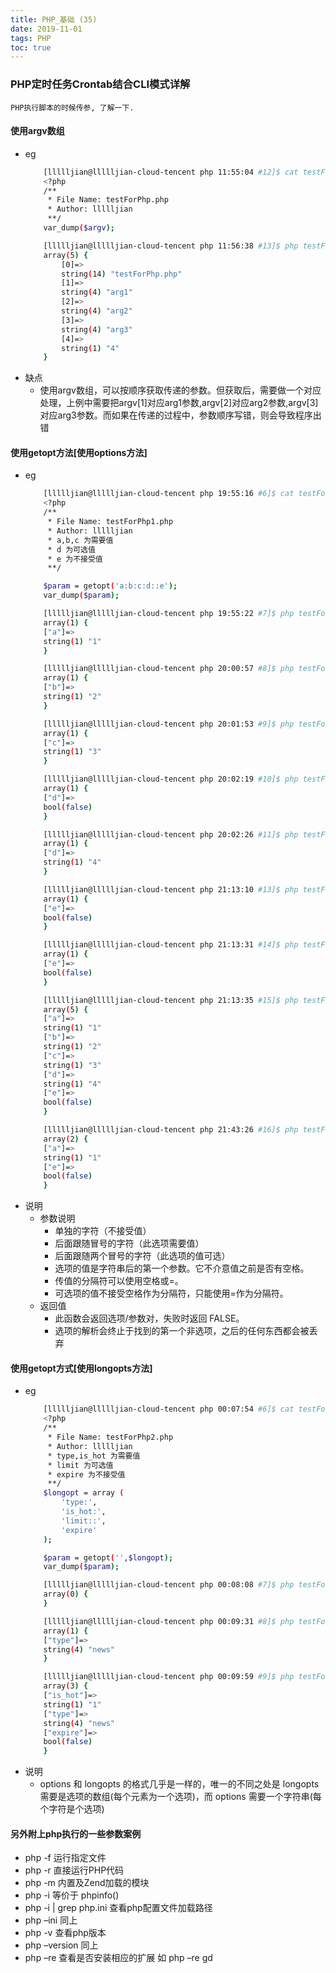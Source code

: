 ```yaml
---
title: PHP_基础 (35)
date: 2019-11-01
tags: PHP 
toc: true
---
```


### PHP定时任务Crontab结合CLI模式详解
    PHP执行脚本的时候传参, 了解一下.

<!-- more -->

#### 使用argv数组
- eg
    ```bash
        [llllljian@llllljian-cloud-tencent php 11:55:04 #12]$ cat testForPhp.php
        <?php
        /**
         * File Name: testForPhp.php
         * Author: llllljian
         **/
        var_dump($argv);

        [llllljian@llllljian-cloud-tencent php 11:56:38 #13]$ php testForPhp.php arg1 arg2 arg3 4
        array(5) {
            [0]=>
            string(14) "testForPhp.php"
            [1]=>
            string(4) "arg1"
            [2]=>
            string(4) "arg2"
            [3]=>
            string(4) "arg3"
            [4]=>
            string(1) "4"
        }
    ```
- 缺点
    * 使用argv数组，可以按顺序获取传递的参数。但获取后，需要做一个对应处理，上例中需要把argv[1]对应arg1参数,argv[2]对应arg2参数,argv[3]对应arg3参数。而如果在传递的过程中，参数顺序写错，则会导致程序出错

#### 使用getopt方法[使用options方法]
- eg
    ```bash
        [llllljian@llllljian-cloud-tencent php 19:55:16 #6]$ cat testForPhp1.php
        <?php
        /**
         * File Name: testForPhp1.php
         * Author: llllljian
         * a,b,c 为需要值
         * d 为可选值
         * e 为不接受值
         **/

        $param = getopt('a:b:c:d::e');
        var_dump($param);

        [llllljian@llllljian-cloud-tencent php 19:55:22 #7]$ php testForPhp1.php -a 1
        array(1) {
        ["a"]=>
        string(1) "1"
        }

        [llllljian@llllljian-cloud-tencent php 20:00:57 #8]$ php testForPhp1.php -b 2
        array(1) {
        ["b"]=>
        string(1) "2"
        }

        [llllljian@llllljian-cloud-tencent php 20:01:53 #9]$ php testForPhp1.php -c 3
        array(1) {
        ["c"]=>
        string(1) "3"
        }

        [llllljian@llllljian-cloud-tencent php 20:02:19 #10]$ php testForPhp1.php -d 4
        array(1) {
        ["d"]=>
        bool(false)
        }

        [llllljian@llllljian-cloud-tencent php 20:02:26 #11]$ php testForPhp1.php -d=4
        array(1) {
        ["d"]=>
        string(1) "4"
        }

        [llllljian@llllljian-cloud-tencent php 21:13:10 #13]$ php testForPhp1.php -e 5
        array(1) {
        ["e"]=>
        bool(false)
        }

        [llllljian@llllljian-cloud-tencent php 21:13:31 #14]$ php testForPhp1.php -e=5
        array(1) {
        ["e"]=>
        bool(false)
        }

        [llllljian@llllljian-cloud-tencent php 21:13:35 #15]$ php testForPhp1.php -a=1 -b 2 -c 3 -d=4 -e=5
        array(5) {
        ["a"]=>
        string(1) "1"
        ["b"]=>
        string(1) "2"
        ["c"]=>
        string(1) "3"
        ["d"]=>
        string(1) "4"
        ["e"]=>
        bool(false)
        }

        [llllljian@llllljian-cloud-tencent php 21:43:26 #16]$ php testForPhp1.php -a=1 -e 2 -c 3 -d=4 -e=5
        array(2) {
        ["a"]=>
        string(1) "1"
        ["e"]=>
        bool(false)
        }
    ```
- 说明
    * 参数说明
        * 单独的字符（不接受值）
        * 后面跟随冒号的字符（此选项需要值）
        * 后面跟随两个冒号的字符（此选项的值可选）
        * 选项的值是字符串后的第一个参数。它不介意值之前是否有空格。
        * 传值的分隔符可以使用空格或=。
        * 可选项的值不接受空格作为分隔符，只能使用=作为分隔符。
    * 返回值
        * 此函数会返回选项/参数对，失败时返回 FALSE。
        * 选项的解析会终止于找到的第一个非选项，之后的任何东西都会被丢弃

#### 使用getopt方式[使用longopts方法]
- eg
    ```bash
        [llllljian@llllljian-cloud-tencent php 00:07:54 #6]$ cat testForPhp2.php
        <?php
        /**
         * File Name: testForPhp2.php
         * Author: llllljian
         * type,is_hot 为需要值
         * limit 为可选值
         * expire 为不接受值
         **/
        $longopt = array (
            'type:',
            'is_hot:',
            'limit::',
            'expire'
        );

        $param = getopt('',$longopt);
        var_dump($param); 

        [llllljian@llllljian-cloud-tencent php 00:08:08 #7]$ php testForPhp2.php -type news
        array(0) {
        }

        [llllljian@llllljian-cloud-tencent php 00:09:31 #8]$ php testForPhp2.php --type news
        array(1) {
        ["type"]=>
        string(4) "news"
        }

        [llllljian@llllljian-cloud-tencent php 00:09:59 #9]$ php testForPhp2.php --is_hot 1 --type news --expire 5 --limit=5
        array(3) {
        ["is_hot"]=>
        string(1) "1"
        ["type"]=>
        string(4) "news"
        ["expire"]=>
        bool(false)
        }
    ```
- 说明
    * options 和 longopts 的格式几乎是一样的，唯一的不同之处是 longopts 需要是选项的数组(每个元素为一个选项)，而 options 需要一个字符串(每个字符是个选项)

#### 另外附上php执行的一些参数案例
- php -f 运行指定文件
- php -r 直接运行PHP代码
- php -m 内置及Zend加载的模块
- php -i 等价于 phpinfo()
- php -i | grep php.ini 查看php配置文件加载路径
- php –ini 同上
- php -v 查看php版本
- php –version 同上
- php –re 查看是否安装相应的扩展 如 php –re gd

